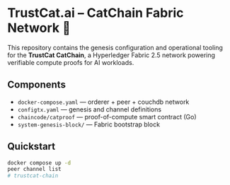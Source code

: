 # TrustCat.ai – CatChain Fabric Network 🐾

This repository contains the genesis configuration and operational tooling for the **TrustCat CatChain**, a Hyperledger Fabric 2.5 network powering verifiable compute proofs for AI workloads.

## Components
- `docker-compose.yaml` — orderer + peer + couchdb network
- `configtx.yaml` — genesis and channel definitions
- `chaincode/catproof` — proof-of-compute smart contract (Go)
- `system-genesis-block/` — Fabric bootstrap block

## Quickstart
```bash
docker compose up -d
peer channel list
# trustcat-chain
